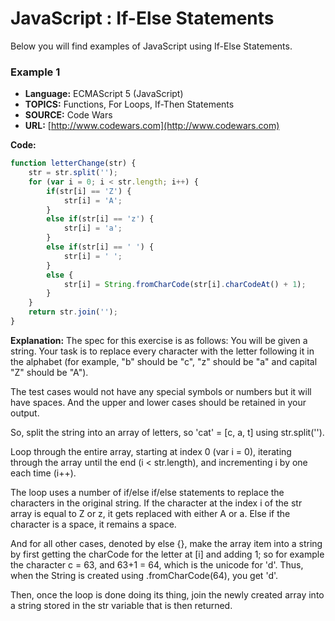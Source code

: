 # JavaScript : If-Else Statements
Below you will find examples of JavaScript using If-Else Statements.


### Example 1
* **Language:** ECMAScript 5 (JavaScript)
* **TOPICS:** Functions, For Loops, If-Then Statements
* **SOURCE:** Code Wars
* **URL:** [http://www.codewars.com](http://www.codewars.com)

**Code:**
```javascript
function letterChange(str) {
    str = str.split('');
    for (var i = 0; i < str.length; i++) {
        if(str[i] == 'Z') {
            str[i] = 'A';
        }
        else if(str[i] == 'z') {
            str[i] = 'a';
        }
        else if(str[i] == ' ') {
            str[i] = ' ';
        }
        else {
            str[i] = String.fromCharCode(str[i].charCodeAt() + 1);
        }
    }
    return str.join('');
}
```
**Explanation:**
The spec for this exercise is as follows: You will be given a string. Your task is to replace every character with the letter following it in the alphabet (for example, "b" should be "c", "z" should be "a" and capital "Z" should be "A").

The test cases would not have any special symbols or numbers but it will have spaces. And the upper and lower cases should be retained in your output.

So, split the string into an array of letters, so 'cat' = [c, a, t] using str.split(''). 

Loop through the entire array, starting at index 0 (var i = 0), iterating through the array until the end (i < str.length), and incrementing i by one each time (i++). 

The loop uses a number of if/else if/else statements to replace the characters in the original string. If the character at the index i of the str array is equal to Z or z, it gets replaced with either A or a. Else if the character is a space, it remains a space. 

And for all other cases, denoted by else {}, make the array item into a string by first getting the charCode for the letter at [i] and adding 1; so for example the character c = 63, and 63+1 = 64, which is the unicode for 'd'. Thus, when the String is created using .fromCharCode(64), you get 'd'.

Then, once the loop is done doing its thing, join the newly created array into a string stored in the str variable that is then returned.